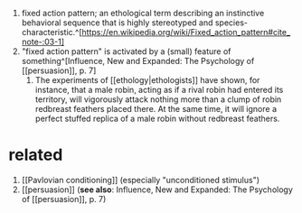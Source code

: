 1. fixed action pattern; an ethological term describing an instinctive behavioral sequence that is highly stereotyped and species-characteristic.^[https://en.wikipedia.org/wiki/Fixed_action_pattern#cite_note-:03-1]
2. "fixed action pattern" is activated by a (small) feature of something^[Influence, New and Expanded: The Psychology of [[persuasion]], p. 7]
	1. The experiments of [[ethology|ethologists]] have shown, for instance, that a male robin, acting as if a rival robin had entered its territory, will vigorously attack nothing more than a clump of robin redbreast feathers placed there. At the same time, it will ignore a perfect stuffed replica of a male robin without redbreast feathers.

# related
1. [[Pavlovian conditioning]] (especially "unconditioned stimulus")
2. [[persuasion]] (**see also**: Influence, New and Expanded: The Psychology of [[persuasion]], p. 7)